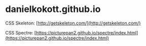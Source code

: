 danielkokott.github.io
======================

CSS Skeleton:
[http://getskeleton.com/](http://getskeleton.com/)

CSS Spectre:
[https://picturepan2.github.io/spectre/index.html](https://picturepan2.github.io/spectre/index.html)